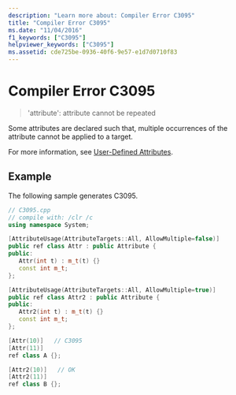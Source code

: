 ```yaml
---
description: "Learn more about: Compiler Error C3095"
title: "Compiler Error C3095"
ms.date: "11/04/2016"
f1_keywords: ["C3095"]
helpviewer_keywords: ["C3095"]
ms.assetid: cde725be-0936-40f6-9e57-e1d7d0710f83
---
```

# Compiler Error C3095

> 'attribute': attribute cannot be repeated

Some attributes are declared such that, multiple occurrences of the attribute cannot be applied to a target.

For more information, see [User-Defined Attributes](../../extensions/user-defined-attributes-cpp-component-extensions.md).

## Example

The following sample generates C3095.

```cpp
// C3095.cpp
// compile with: /clr /c
using namespace System;

[AttributeUsage(AttributeTargets::All, AllowMultiple=false)]
public ref class Attr : public Attribute {
public:
   Attr(int t) : m_t(t) {}
   const int m_t;
};

[AttributeUsage(AttributeTargets::All, AllowMultiple=true)]
public ref class Attr2 : public Attribute {
public:
   Attr2(int t) : m_t(t) {}
   const int m_t;
};

[Attr(10)]   // C3095
[Attr(11)]
ref class A {};

[Attr2(10)]   // OK
[Attr2(11)]
ref class B {};
```
